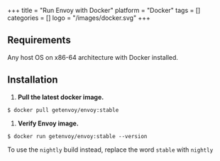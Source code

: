 +++
title = "Run Envoy with Docker"
platform = "Docker"
tags = []
categories = []
logo = "/images/docker.svg"
+++

## Requirements ##

Any host OS on x86-64 architecture with Docker installed.

## Installation ##

1. **Pull the latest docker image.**
```
$ docker pull getenvoy/envoy:stable
```

1. **Verify Envoy image.**
```
$ docker run getenvoy/envoy:stable --version
```

To use the `nightly` build instead, replace the word `stable` with `nightly`
